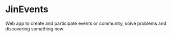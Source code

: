 # JinEvents
Web app to create and participate events or community, solve problems and discovering something new 
